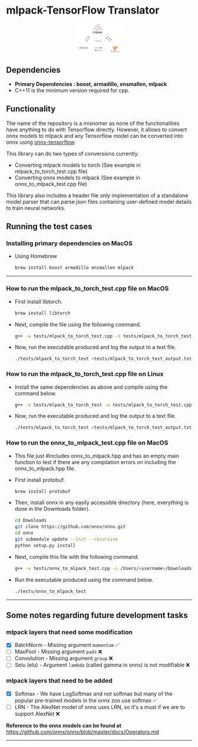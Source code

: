 # mlpack-TensorFlow Translator

<div align="center">
<img src="docs/imgs/translator.jpeg" height="25%" width="25%">
<p></p>
</div>

## Dependencies

- **Primary Dependencies : boost, armadillo, ensmallen, mlpack**
- C++11 is the minimum version required for cpp.

## Functionality

The name of the repository is a misnomer as none of the functionalities have
anything to do with Tensorflow directly. However, it allows
to convert onnx models to mlpack and any Tensorflow model can be
converted into onnx using [onnx-tensorflow](https://github.com/onnx/onnx-tensorflow).

This library can do two types of conversions currently.

- Converting mlpack models to torch (See example in mlpack_to_torch_test.cpp file)
- Converting onnx models to mlpack (See example in onnx_to_mlpack_test.cpp file)

This library also includes a header file only implementation of a standalone
model parser that can parse json files containing user-defined model details
to train neural networks.

## Running the test cases

### Installing primary dependencies on MacOS

- Using Homebrew

  ```bash
  brew install boost armadillo ensmallen mlpack
  ```

---

### How to run the mlpack_to_torch_test.cpp file on MacOS

- First install libtorch.

  ```bash
  brew install libtorch
  ```

- Next, compile the file using the following command.

  ```bash
  g++ -w tests/mlpack_to_torch_test.cpp -o tests/mlpack_to_torch_test -lboost_serialization -lboost_program_options -larmadillo -lmlpack -lc10 -ltorch_cpu -std=c++14 -stdlib=libc++ -I /usr/local/Cellar/libtorch/1.6.0_1/include/torch/csrc/api/include -I src
  ```

- Now, run the executable produced and log the output to a text file.

  ```bash
  ./tests/mlpack_to_torch_test >tests/mlpack_to_torch_test_output.txt
  ```

### How to run the mlpack_to_torch_test.cpp file on Linux

- Install the same dependencies as above and compile using the command below.

  ```bash
  g++ -o tests/mlpack_to_torch_test -w tests/mlpack_to_torch_test.cpp -I src -I /usr/include/torch/csrc/api/include -lboost_serialization -lboost_program_options -larmadillo -lopenblas -fopenmp -lmlpack -ltorch -lc10 -ltorch_cpu
  ```

- Now, run the executable produced and log the output to a text file.

  ```bash
  ./tests/mlpack_to_torch_test >tests/mlpack_to_torch_test_output.txt
  ```

### How to run the onnx_to_mlpack_test.cpp file on MacOS

- This file just #includes onnx_to_mlpack.hpp and has an empty main function to
  test if there are any compilation errors on including the onnx_to_mlpack.hpp
  file.

- First install protobuf.

  ```bash
  brew install protobuf
  ```

- Then, install onnx in any easily accessible directory
  (here, everything is done in the Downloads folder).

  ```bash
  cd Downloads
  git clone https://github.com/onnx/onnx.git
  cd onnx
  git submodule update --init --recursive
  python setup.py install
  ```

- Next, compile this file with the following command.

  ```bash
  g++ -w tests/onnx_to_mlpack_test.cpp -L /Users/<username>/Downloads/onnx/.setuptools-cmake-build/ -DONNX_ML=1 -DONNX_NAMESPACE=onnx -L /usr/local/bin/ -std=c++14 -stdlib=libc++ -lboost_serialization -lboost_program_options -larmadillo -lmlpack -I src -I /Users/<username>/Downloads/onnx/.setuptools-cmake-build/ -lonnx_proto -lprotobuf -lpthread -o tests/onnx_to_mlpack_test
  ```

- Run the executable produced using the command below.

  ```bash
  ./tests/onnx_to_mlpack_test
  ```

---

## Some notes regarding future development tasks

### mlpack layers that need some modification

- [x] BatchNorm - Missing argument `momentum` ✅
- [ ] MaxPool - Missing argument `pads` ❌
- [ ] Convolution - Missing argument `group` ❌
- [ ] Selu (elu) - Argument `lambda` (called gamma in onnx) is not modifiable ❌

### mlpack layers that need to be added

- [x] Softmax - We have LogSoftmax and not softmax but many of the popular
   pre-trained models in the onnx zoo use softmax ✅
- [ ] LRN - The AlexNet model of onnx uses LRN, so it's a must if we are to support
   AlexNet ❌

**Reference to the onnx models can be found at**
<https://github.com/onnx/onnx/blob/master/docs/Operators.md>

---
